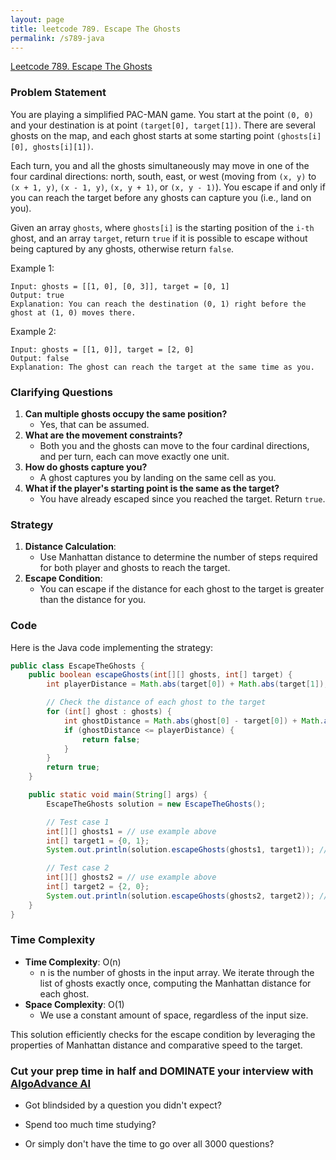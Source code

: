```yaml
---
layout: page
title: leetcode 789. Escape The Ghosts
permalink: /s789-java
---
```

[Leetcode 789. Escape The Ghosts](https://algoadvance.github.io/algoadvance/l789)
### Problem Statement

You are playing a simplified PAC-MAN game. You start at the point `(0, 0)` and your destination is at point `(target[0], target[1])`. There are several ghosts on the map, and each ghost starts at some starting point `(ghosts[i][0], ghosts[i][1])`.

Each turn, you and all the ghosts simultaneously may move in one of the four cardinal directions: north, south, east, or west (moving from `(x, y)` to `(x + 1, y)`, `(x - 1, y)`, `(x, y + 1)`, or `(x, y - 1)`). You escape if and only if you can reach the target before any ghosts can capture you (i.e., land on you).

Given an array `ghosts`, where `ghosts[i]` is the starting position of the `i-th` ghost, and an array `target`, return `true` if it is possible to escape without being captured by any ghosts, otherwise return `false`.

Example 1:
```
Input: ghosts = [[1, 0], [0, 3]], target = [0, 1]
Output: true
Explanation: You can reach the destination (0, 1) right before the ghost at (1, 0) moves there.
```

Example 2:
```
Input: ghosts = [[1, 0]], target = [2, 0]
Output: false
Explanation: The ghost can reach the target at the same time as you.
```

### Clarifying Questions
1. **Can multiple ghosts occupy the same position?**
   * Yes, that can be assumed.
2. **What are the movement constraints?**
   * Both you and the ghosts can move to the four cardinal directions, and per turn, each can move exactly one unit.
3. **How do ghosts capture you?**
   * A ghost captures you by landing on the same cell as you.
4. **What if the player's starting point is the same as the target?**
   * You have already escaped since you reached the target. Return `true`.

### Strategy
1. **Distance Calculation**:
   * Use Manhattan distance to determine the number of steps required for both player and ghosts to reach the target.
2. **Escape Condition**:
   * You can escape if the distance for each ghost to the target is greater than the distance for you.

### Code
Here is the Java code implementing the strategy:

```java
public class EscapeTheGhosts {
    public boolean escapeGhosts(int[][] ghosts, int[] target) {
        int playerDistance = Math.abs(target[0]) + Math.abs(target[1]);

        // Check the distance of each ghost to the target
        for (int[] ghost : ghosts) {
            int ghostDistance = Math.abs(ghost[0] - target[0]) + Math.abs(ghost[1] - target[1]);
            if (ghostDistance <= playerDistance) {
                return false;
            }
        }
        return true;
    }

    public static void main(String[] args) {
        EscapeTheGhosts solution = new EscapeTheGhosts();

        // Test case 1
        int[][] ghosts1 = // use example above
        int[] target1 = {0, 1};
        System.out.println(solution.escapeGhosts(ghosts1, target1)); // Output: true

        // Test case 2
        int[][] ghosts2 = // use example above
        int[] target2 = {2, 0};
        System.out.println(solution.escapeGhosts(ghosts2, target2)); // Output: false
    }
}
```

### Time Complexity
* **Time Complexity**: O(n)
  * n is the number of ghosts in the input array. We iterate through the list of ghosts exactly once, computing the Manhattan distance for each ghost.
* **Space Complexity**: O(1)
  * We use a constant amount of space, regardless of the input size.

This solution efficiently checks for the escape condition by leveraging the properties of Manhattan distance and comparative speed to the target.


### Cut your prep time in half and DOMINATE your interview with [AlgoAdvance AI](https://algoAdvance.com)

- Got blindsided by a question you didn't expect?

- Spend too much time studying?

- Or simply don't have the time to go over all 3000 questions?

